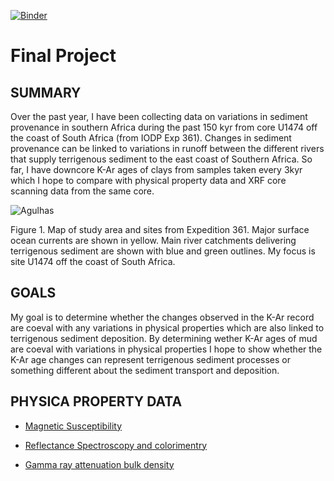 [![Binder](https://mybinder.org/badge_logo.svg)](https://mybinder.org/v2/gh/mwindec/Site_U1474/blob/master/Final_Project.ipynb/master)

# __Final Project__


## __SUMMARY__

Over the past year, I have been collecting data on variations in sediment provenance in southern Africa during the past 150 kyr from core U1474 off the coast of South Africa (from IODP Exp 361). Changes in sediment provenance can be linked to variations in runoff between the different rivers that supply terrigenous sediment to the east coast of Southern Africa. So far, I have downcore K-Ar ages of clays from samples taken every 3kyr which I hope to compare with physical property data and XRF core scanning data from the same core.


![Agulhas](http://publications.iodp.org/proceedings/361/361PR_F03.png) 

Figure 1. Map of study area and sites from Expedition 361. Major surface ocean currents are shown in yellow. Main river catchments delivering terrigenous sediment are shown with blue and green outlines. My focus is site U1474 off the coast of South Africa.

## __GOALS__

My goal is to determine whether the changes observed in the K-Ar record are coeval with any variations in physical properties which are also linked to terrigenous sediment deposition. By determining wether K-Ar ages of mud are coeval with variations in physical properties I hope to show whether the K-Ar age changes can represent terrigenous sediment processes or something different about the sediment transport and deposition. 

## __PHYSICA PROPERTY DATA__

* [Magnetic Susceptibility](http://web.iodp.tamu.edu/LORE/?reportName=ex-ms&appl=LORE&action=show&filters=%5B%22x_expedition%20in%20(%27361%27)%22,%22x_site%20in%20(%27U1474%27)%22%5D&postretrieve=%7B%22scale_id%22:%2211331%22%7D)

* [Reflectance Spectroscopy and colorimentry](http://web.iodp.tamu.edu/LORE/?reportName=rsc&appl=LORE&action=show&filters=%5B%22x_expedition%20in%20(%27361%27)%22,%22x_site%20in%20(%27U1474%27)%22%5D&postretrieve=%7B%22scale_id%22:%2211331%22%7D)

* [Gamma ray attenuation bulk density](http://web.iodp.tamu.edu/LORE/?reportName=ex-gra&appl=LORE&action=show&filters=%5B%22x_expedition%20in%20(%27361%27)%22,%22x_site%20in%20(%27U1474%27)%22%5D&postretrieve=%7B%22scale_id%22:%2211331%22%7D)